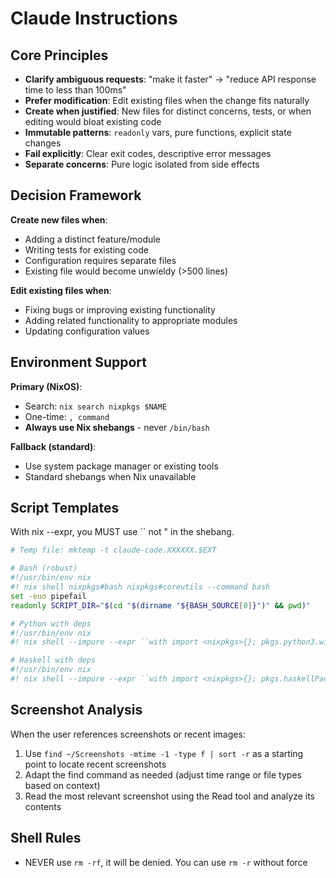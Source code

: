 # Claude Instructions

## Core Principles
- **Clarify ambiguous requests**: "make it faster" → "reduce API response time to less than 100ms"
- **Prefer modification**: Edit existing files when the change fits naturally
- **Create when justified**: New files for distinct concerns, tests, or when editing would bloat existing code
- **Immutable patterns**: `readonly` vars, pure functions, explicit state changes
- **Fail explicitly**: Clear exit codes, descriptive error messages
- **Separate concerns**: Pure logic isolated from side effects

## Decision Framework
**Create new files when**:
- Adding a distinct feature/module
- Writing tests for existing code
- Configuration requires separate files
- Existing file would become unwieldy (>500 lines)

**Edit existing files when**:
- Fixing bugs or improving existing functionality
- Adding related functionality to appropriate modules
- Updating configuration values

## Environment Support
**Primary (NixOS)**:
- Search: `nix search nixpkgs $NAME`
- One-time: `, command`
- **Always use Nix shebangs** - never `/bin/bash`

**Fallback (standard)**:
- Use system package manager or existing tools
- Standard shebangs when Nix unavailable

## Script Templates

With nix --expr, you MUST use `` not " in the shebang.

```bash
# Temp file: mktemp -t claude-code.XXXXXX.$EXT

# Bash (robust)
#!/usr/bin/env nix
#! nix shell nixpkgs#bash nixpkgs#coreutils --command bash
set -euo pipefail
readonly SCRIPT_DIR="$(cd "$(dirname "${BASH_SOURCE[0]}")" && pwd)"

# Python with deps
#!/usr/bin/env nix
#! nix shell --impure --expr ``with import <nixpkgs>{}; pkgs.python3.withPackages (ps: [ps.requests])`` --command python

# Haskell with deps
#!/usr/bin/env nix
#! nix shell --impure --expr ``with import <nixpkgs>{}; pkgs.haskellPackages.ghcWithPackages (ps: [ps.aeson])`` --command runhaskell
```

## Screenshot Analysis
When the user references screenshots or recent images:
1. Use `find ~/Screenshots -mtime -1 -type f | sort -r` as a starting point to locate recent screenshots
2. Adapt the find command as needed (adjust time range or file types based on context)
3. Read the most relevant screenshot using the Read tool and analyze its contents

## Shell Rules

- NEVER use `rm -rf`, it will be denied.  You can use `rm -r` without force
